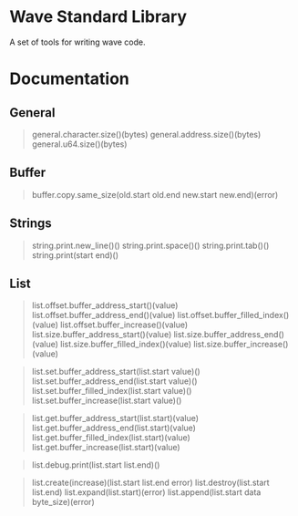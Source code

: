 # Wave Standard Library

A set of tools for writing wave code.

# Documentation

## General

> general.character.size()(bytes)
> general.address.size()(bytes)
> general.u64.size()(bytes)

## Buffer

> buffer.copy.same_size(old.start old.end new.start new.end)(error)

## Strings

> string.print.new_line()()
> string.print.space()()
> string.print.tab()()
> string.print(start end)()

## List

> list.offset.buffer_address_start()(value)
> list.offset.buffer_address_end()(value)
> list.offset.buffer_filled_index()(value)
> list.offset.buffer_increase()(value)
> list.size.buffer_address_start()(value)
> list.size.buffer_address_end()(value)
> list.size.buffer_filled_index()(value)
> list.size.buffer_increase()(value)

> list.set.buffer_address_start(list.start value)()
> list.set.buffer_address_end(list.start value)()
> list.set.buffer_filled_index(list.start value)()
> list.set.buffer_increase(list.start value)()

> list.get.buffer_address_start(list.start)(value)
> list.get.buffer_address_end(list.start)(value)
> list.get.buffer_filled_index(list.start)(value)
> list.get.buffer_increase(list.start)(value)

> list.debug.print(list.start list.end)()

> list.create(increase)(list.start list.end error)
> list.destroy(list.start list.end)
> list.expand(list.start)(error)
> list.append(list.start data byte_size)(error)
